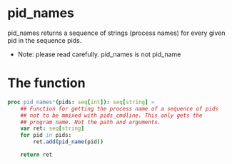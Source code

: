 # pid_names


pid_names returns a sequence of strings (process names) for every given pid 
in the sequence pids.

* Note: please read carefully. pid_names is not pid_name

# The function
```nim
proc pid_names*(pids: seq[int]): seq[string] =
    ## Function for getting the process name of a sequence of pids
    ## not to be mmixed with pids_cmdline. This only gets the 
    ## program name. Not the path and arguments.
    var ret: seq[string]
    for pid in pids:
        ret.add(pid_name(pid))

    return ret
```